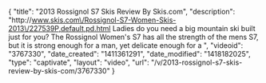 {
    "title": "2013 Rossignol S7 Skis Review By Skis.com",
    "description": "http:\/\/www.skis.com\/Rossignol-S7-Women-Skis-2013\/227539P,default,pd.html  Ladies do you need a big mountain ski built just for you? The Rossignol Women's S7 has all the strength of the mens S7, but it is strong enough for a man, yet delicate enough for a ",
    "videoid": "3767330",
    "date_created": "1411361291",
    "date_modified": "1418182025",
    "type": "captivate",
    "layout": "video",
    "url": "\/v\/2013-rossignol-s7-skis-review-by-skis-com\/3767330"
}
